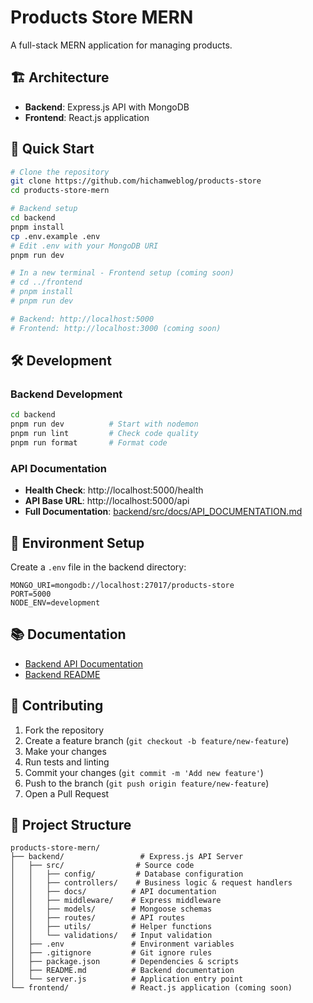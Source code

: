 # Products Store MERN

A full-stack MERN application for managing products.

## 🏗️ Architecture

- **Backend**: Express.js API with MongoDB
- **Frontend**: React.js application

## 🚀 Quick Start

```bash
# Clone the repository
git clone https://github.com/hichamweblog/products-store
cd products-store-mern

# Backend setup
cd backend
pnpm install
cp .env.example .env
# Edit .env with your MongoDB URI
pnpm run dev

# In a new terminal - Frontend setup (coming soon)
# cd ../frontend
# pnpm install
# pnpm run dev

# Backend: http://localhost:5000
# Frontend: http://localhost:3000 (coming soon)
```

## 🛠 Development

### Backend Development

```bash
cd backend
pnpm run dev          # Start with nodemon
pnpm run lint         # Check code quality
pnpm run format       # Format code
```

### API Documentation

- **Health Check**: http://localhost:5000/health
- **API Base URL**: http://localhost:5000/api
- **Full Documentation**: [backend/src/docs/API_DOCUMENTATION.md](backend/src/docs/API_DOCUMENTATION.md)

## 🔧 Environment Setup

Create a `.env` file in the backend directory:

```env
MONGO_URI=mongodb://localhost:27017/products-store
PORT=5000
NODE_ENV=development
```

## 📚 Documentation

- [Backend API Documentation](backend/src/docs/API_DOCUMENTATION.md)
- [Backend README](backend/README.md)

## 🤝 Contributing

1. Fork the repository
2. Create a feature branch (`git checkout -b feature/new-feature`)
3. Make your changes
4. Run tests and linting
5. Commit your changes (`git commit -m 'Add new feature'`)
6. Push to the branch (`git push origin feature/new-feature`)
7. Open a Pull Request

## 📁 Project Structure

```
products-store-mern/
├── backend/                 # Express.js API Server
│   ├── src/                # Source code
│   │   ├── config/         # Database configuration
│   │   ├── controllers/    # Business logic & request handlers
│   │   ├── docs/          # API documentation
│   │   ├── middleware/    # Express middleware
│   │   ├── models/        # Mongoose schemas
│   │   ├── routes/        # API routes
│   │   ├── utils/         # Helper functions
│   │   └── validations/   # Input validation
│   ├── .env               # Environment variables
│   ├── .gitignore         # Git ignore rules
│   ├── package.json       # Dependencies & scripts
│   ├── README.md          # Backend documentation
│   └── server.js          # Application entry point
└── frontend/              # React.js application (coming soon)
```

